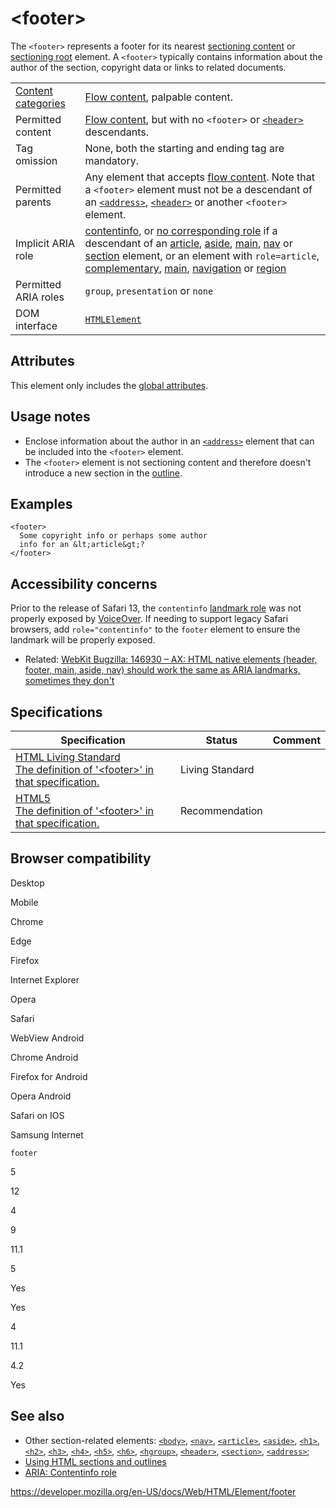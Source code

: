 &lt;footer&gt;
==============

The `<footer>` represents a footer for its nearest [sectioning content](https://developer.mozilla.org/en-US/docs/Web/Guide/HTML/Content_categories#sectioning_content) or [sectioning root](https://developer.mozilla.org/en-US/docs/Web/Guide/HTML/Using_HTML_sections_and_outlines#sectioning_root) element. A `<footer>` typically contains information about the author of the section, copyright data or links to related documents.

<table><tbody><tr class="odd"><td><a href="https://developer.mozilla.org/en-US/docs/Web/Guide/HTML/Content_categories">Content categories</a></td><td><a href="https://developer.mozilla.org/en-US/docs/Web/Guide/HTML/Content_categories#flow_content">Flow content</a>, palpable content.</td></tr><tr class="even"><td>Permitted content</td><td><a href="https://developer.mozilla.org/en-US/docs/Web/Guide/HTML/Content_categories#flow_content">Flow content</a>, but with no <code>&lt;footer&gt;</code> or <a href="header"><code>&lt;header&gt;</code></a> descendants.</td></tr><tr class="odd"><td>Tag omission</td><td>None, both the starting and ending tag are mandatory.</td></tr><tr class="even"><td>Permitted parents</td><td>Any element that accepts <a href="https://developer.mozilla.org/en-US/docs/Web/Guide/HTML/Content_categories#flow_content">flow content</a>. Note that a <code>&lt;footer&gt;</code> element must not be a descendant of an <a href="address"><code>&lt;address&gt;</code></a>, <a href="header"><code>&lt;header&gt;</code></a> or another <code>&lt;footer&gt;</code> element.</td></tr><tr class="odd"><td>Implicit ARIA role</td><td><a href="https://developer.mozilla.org/en-US/docs/Web/Accessibility/ARIA/Roles/Contentinfo_role">contentinfo</a>, or <a href="https://www.w3.org/TR/html-aria/#dfn-no-corresponding-role">no corresponding role</a> if a descendant of an <a href="article">article</a>, <a href="aside">aside</a>, <a href="main">main</a>, <a href="nav">nav</a> or <a href="section">section</a> element, or an element with <code>role=article</code>, <a href="https://developer.mozilla.org/en-US/docs/Web/Accessibility/ARIA/Roles/Complementary_role">complementary</a>, <a href="https://developer.mozilla.org/en-US/docs/Web/Accessibility/ARIA/Roles/Main_role">main</a>, <a href="https://developer.mozilla.org/en-US/docs/Web/Accessibility/ARIA/Roles/Navigation_Role">navigation</a> or <a href="https://developer.mozilla.org/en-US/docs/Web/Accessibility/ARIA/Roles/Region_role">region</a></td></tr><tr class="even"><td>Permitted ARIA roles</td><td><code>group</code>, <code>presentation</code> or <code>none</code></td></tr><tr class="odd"><td>DOM interface</td><td><a href="https://developer.mozilla.org/en-US/docs/Web/API/HTMLElement"><code>HTMLElement</code></a></td></tr></tbody></table>

Attributes
----------

This element only includes the [global attributes](../global_attributes).

Usage notes
-----------

-   Enclose information about the author in an [`<address>`](address) element that can be included into the `<footer>` element.
-   The `<footer>` element is not sectioning content and therefore doesn't introduce a new section in the [outline](https://developer.mozilla.org/en-US/docs/Web/Guide/HTML/Using_HTML_sections_and_outlines).

Examples
--------

    <footer>
      Some copyright info or perhaps some author
      info for an &lt;article&gt;?
    </footer>

Accessibility concerns
----------------------

Prior to the release of Safari 13, the `contentinfo` [landmark role](https://developer.mozilla.org/en-US/docs/Learn/Accessibility/WAI-ARIA_basics#signpostslandmarks) was not properly exposed by [VoiceOver](https://help.apple.com/voiceover/info/guide/). If needing to support legacy Safari browsers, add `role="contentinfo"` to the `footer` element to ensure the landmark will be properly exposed.

-   Related: [WebKit Bugzilla: 146930 – AX: HTML native elements (header, footer, main, aside, nav) should work the same as ARIA landmarks, sometimes they don't](https://bugs.webkit.org/show_bug.cgi?id=146930)

Specifications
--------------

<table><thead><tr class="header"><th>Specification</th><th>Status</th><th>Comment</th></tr></thead><tbody><tr class="odd"><td><a href="https://html.spec.whatwg.org/multipage/#the-footer-element">HTML Living Standard<br />
<span class="small">The definition of '&lt;footer&gt;' in that specification.</span></a></td><td><span class="spec-living">Living Standard</span></td><td></td></tr><tr class="even"><td><a href="https://www.w3.org/TR/html52/sections.html#the-footer-element">HTML5<br />
<span class="small">The definition of '&lt;footer&gt;' in that specification.</span></a></td><td><span class="spec-rec">Recommendation</span></td><td></td></tr></tbody></table>

Browser compatibility
---------------------

Desktop

Mobile

Chrome

Edge

Firefox

Internet Explorer

Opera

Safari

WebView Android

Chrome Android

Firefox for Android

Opera Android

Safari on IOS

Samsung Internet

`footer`

5

12

4

9

11.1

5

Yes

Yes

4

11.1

4.2

Yes

See also
--------

-   Other section-related elements: [`<body>`](body), [`<nav>`](nav), [`<article>`](article), [`<aside>`](aside), [`<h1>`](heading_elements), [`<h2>`](heading_elements), [`<h3>`](heading_elements), [`<h4>`](heading_elements), [`<h5>`](heading_elements), [`<h6>`](heading_elements), [`<hgroup>`](hgroup), [`<header>`](header), [`<section>`](section), [`<address>`](address);
-   [Using HTML sections and outlines](https://developer.mozilla.org/en-US/docs/Web/Guide/HTML/Using_HTML_sections_and_outlines)
-   [ARIA: Contentinfo role](https://developer.mozilla.org/en-US/docs/Web/Accessibility/ARIA/Roles/Contentinfo_role)

<a href="https://developer.mozilla.org/en-US/docs/Web/HTML/Element/footer" class="_attribution-link">https://developer.mozilla.org/en-US/docs/Web/HTML/Element/footer</a>
